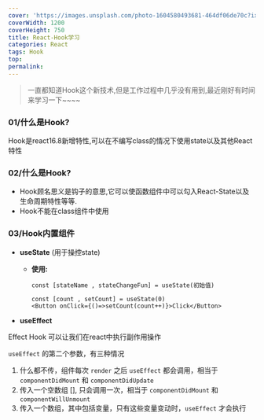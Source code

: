 ```yaml
---
cover: 'https://images.unsplash.com/photo-1604580493681-464df06de70c?ixlib=rb-1.2.1&ixid=eyJhcHBfaWQiOjEyMDd9&auto=format&fit=crop&w=1050&q=80'
coverWidth: 1200
coverHeight: 750
title: React-Hook学习
categories: React
tags: Hook
top:
permalink:
---
```

> 一直都知道Hook这个新技术,但是工作过程中几乎没有用到,最近刚好有时间来学习一下~~~~



<!--more-->

### 01/什么是Hook?

Hook是react16.8新增特性,可以在不编写class的情况下使用state以及其他React特性

### 02/什么是Hook?

- Hook顾名思义是钩子的意思,它可以使函数组件中可以勾入React-State以及生命周期特性等等.
- Hook不能在class组件中使用

### 03/Hook内置组件

- **useState**	(用于操控state)

  - **使用:**

    ```
    const [stateName , stateChangeFun] = useState(初始值)
    ```

    ```
    const [count , setCount] = useState(0)
    <Button onClick={()=>setCount(count++)}>Click</Button>	
    ```
  
-  **useEffect**

  Effect Hook 可以让我们在react中执行副作用操作

  `useEffect` 的第二个参数，有三种情况

  1. 什么都不传，组件每次 `render` 之后 `useEffect` 都会调用，相当于 `componentDidMount` 和 `componentDidUpdate`
2. 传入一个空数组 [], 只会调用一次，相当于 `componentDidMount` 和 `componentWillUnmount`
  3. 传入一个数组，其中包括变量，只有这些变量变动时，`useEffect` 才会执行

  

  
  
  
  
  





